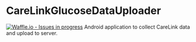 # CareLinkGlucoseDataUploader
[![Waffle.io - Issues in progress](https://badge.waffle.io/AkashMelethil/CareLinkGlucoseDataUploader.png?label=in%20progress&title=In%20Progress)](http://waffle.io/AkashMelethil/CareLinkGlucoseDataUploader)
Android application to collect CareLink data and upload to server.


